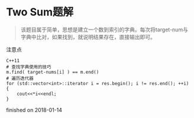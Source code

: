 # Two Sum题解

> 该题目属于简单，思想是建立一个数到索引的字典。每次将target-num与字典中比对，如果找到，就说明结果存在，直接输出即可。

注意点

```
C++11
# 查找字典使用的技巧
m.find( target-nums[i] ) == m.end()
# 遍历迭代器
for (std::vector<int>::iterator i = res.begin(); i != res.end(); ++i)
{
	cout<<*i<<endl;	
}
```

finished on 2018-01-14